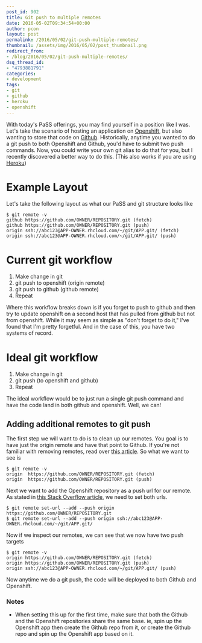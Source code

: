 ```yaml
---
post_id: 902
title: Git push to multiple remotes
date: 2016-05-02T09:34:54+00:00
author: pcon
layout: post
permalink: /2016/05/02/git-push-multiple-remotes/
thumbnail: /assets/img/2016/05/02/post_thumbnail.png
redirect_from:
- /blog/2016/05/02/git-push-multiple-remotes/
dsq_thread_id:
- "4793881791"
categories:
- development
tags:
- git
- github
- heroku
- openshift
---
```

With today's PaSS offerings, you may find yourself in a position like I was.  Let's take the scenario of hosting an application on [Openshift](http://openshift.redhat.com), but also wanting to store that code on [Github](https://github.com/).  Historically, anytime you wanted to do a git push to both Openshift and Github, you'd have to submit two push commands.  Now, you could write your own git alias to do that for you, but I recently discovered a better way to do this.  (This also works if you are using [Heroku](http://heroku.com/))

<!--more-->

# Example Layout

Let's take the following layout as what our PaSS and git structure looks like

```
$ git remote -v
github https://github.com/OWNER/REPOSITORY.git (fetch)
github https://github.com/OWNER/REPOSITORY.git (push)
origin ssh://abc123@APP-OWNER.rhcloud.com/~/git/APP.git/ (fetch)
origin ssh://abc123@APP-OWNER.rhcloud.com/~/git/APP.git/ (push)
```

# Current git workflow

1. Make change in git
2. git push to openshift (origin remote)
3. git push to github (github remote)
4. Repeat

Where this workflow breaks down is if you forget to push to github and then try to update openshift on a second host that has pulled from github but not from openshift.  While it may seem as simple as "don't forget to do it," I've found that I'm pretty forgetful.  And in the case of this, you have two systems of record.

# Ideal git workflow

1. Make change in git
2. git push (to openshift and github)
3. Repeat

The ideal workflow would be to just run a single git push command and have the code land in both github and openshift.  Well, we can!

## Adding additional remotes to git push

The first step we will want to do is to clean up our remotes.  You goal is to have just the origin remote and have that point to Github.  If you're not familiar with removing remotes, read over [this article](https://help.github.com/articles/removing-a-remote/).  So what we want to see is

```
$ git remote -v
origin  https://github.com/OWNER/REPOSITORY.git (fetch)
origin  https://github.com/OWNER/REPOSITORY.git (push)
```

Next we want to add the Openshift repository as a push url for our remote.  As stated in [this Stack Overflow article](http://stackoverflow.com/questions/14290113/git-pushing-code-to-two-remotes), we need to set both urls.

```
$ git remote set-url --add --push origin https://github.com/OWNER/REPOSITORY.git
$ git remote set-url --add --push origin ssh://abc123@APP-OWNER.rhcloud.com/~/git/APP.git/
```

Now if we inspect our remotes, we can see that we now have two push targets

```
$ git remote -v
origin https://github.com/OWNER/REPOSITORY.git (fetch)
origin https://github.com/OWNER/REPOSITORY.git (push)
origin ssh://abc123@APP-OWNER.rhcloud.com/~/git/APP.git/ (push)
```

Now anytime we do a git push, the code will be deployed to both Github and Openshift.

### Notes

* When setting this up for the first time, make sure that both the Github and the Openshift repositories share the same base.  ie, spin up the Openshift app then create the Github repo from it, or create the Github repo and spin up the Openshift app based on it.